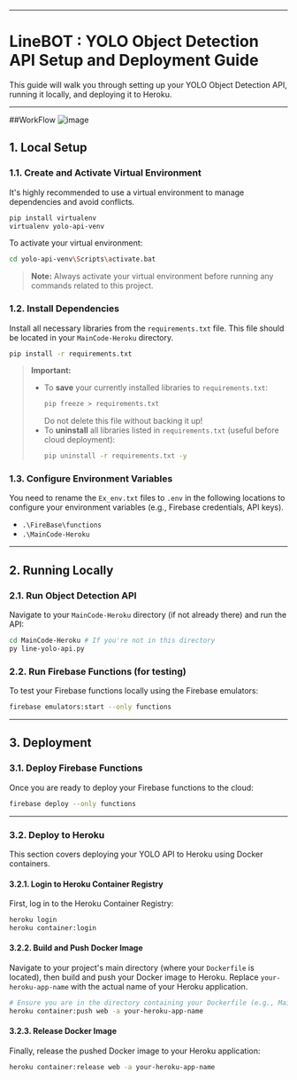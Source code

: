 -----

# LineBOT : YOLO Object Detection API Setup and Deployment Guide

This guide will walk you through setting up your YOLO Object Detection API, running it locally, and deploying it to Heroku.

-----
##WorkFlow
![image](https://github.com/user-attachments/assets/2ba74493-4d14-4f54-b7cc-b585e8e58aa6)

## 1\. Local Setup

### 1.1. Create and Activate Virtual Environment

It's highly recommended to use a virtual environment to manage dependencies and avoid conflicts.

```bash
pip install virtualenv
virtualenv yolo-api-venv
```

To activate your virtual environment:

```bash
cd yolo-api-venv\Scripts\activate.bat
```

> **Note:** Always activate your virtual environment before running any commands related to this project.

### 1.2. Install Dependencies

Install all necessary libraries from the `requirements.txt` file. This file should be located in your `MainCode-Heroku` directory.

```bash
pip install -r requirements.txt
```

> **Important:**
>
>   * To **save** your currently installed libraries to `requirements.txt`:
>     ```bash
>     pip freeze > requirements.txt
>     ```
>     Do not delete this file without backing it up\!
>   * To **uninstall** all libraries listed in `requirements.txt` (useful before cloud deployment):
>     ```bash
>     pip uninstall -r requirements.txt -y
>     ```

### 1.3. Configure Environment Variables

You need to rename the `Ex_env.txt` files to `.env` in the following locations to configure your environment variables (e.g., Firebase credentials, API keys).

  * `.\FireBase\functions`
  * `.\MainCode-Heroku`

-----

## 2\. Running Locally

### 2.1. Run Object Detection API

Navigate to your `MainCode-Heroku` directory (if not already there) and run the API:

```bash
cd MainCode-Heroku # If you're not in this directory
py line-yolo-api.py
```

### 2.2. Run Firebase Functions (for testing)

To test your Firebase functions locally using the Firebase emulators:

```bash
firebase emulators:start --only functions
```

-----

## 3\. Deployment

### 3.1. Deploy Firebase Functions

Once you are ready to deploy your Firebase functions to the cloud:

```bash
firebase deploy --only functions
```

-----

### 3.2. Deploy to Heroku

This section covers deploying your YOLO API to Heroku using Docker containers.

#### 3.2.1. Login to Heroku Container Registry

First, log in to the Heroku Container Registry:

```bash
heroku login
heroku container:login
```

#### 3.2.2. Build and Push Docker Image

Navigate to your project's main directory (where your `Dockerfile` is located), then build and push your Docker image to Heroku. Replace `your-heroku-app-name` with the actual name of your Heroku application.

```bash
# Ensure you are in the directory containing your Dockerfile (e.g., MainCode-Heroku)
heroku container:push web -a your-heroku-app-name
```

#### 3.2.3. Release Docker Image

Finally, release the pushed Docker image to your Heroku application:

```bash
heroku container:release web -a your-heroku-app-name
```
